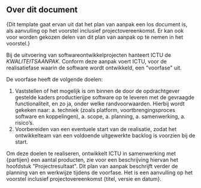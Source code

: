 ## Over dit document

{Dit template gaat ervan uit dat het plan van aanpak een los document is, als aanvulling op het voorstel inclusief projectovereenkomst. Er kan ook voor worden gekozen delen van dit plan van aanpak op te nemen in het voorstel.}

Bij de uitvoering van softwareontwikkelprojecten hanteert ICTU de $KWALITEITSAANPAK$. Conform deze aanpak voert ICTU, voor de realisatiefase waarin de software wordt ontwikkeld, een "voorfase" uit. 

De voorfase heeft de volgende doelen:

1. Vaststellen of het mogelijk is om binnen de door de opdrachtgever gestelde kaders productierijpe software op te leveren met de gevraagde functionaliteit, en zo ja, onder welke randvoorwaarden. Hierbij wordt gekeken naar:
    a. techniek (zoals platform, voortbrengingsproces software en koppelingen),
    a. scope,
    a. planning,
    a. samenwerking,
    a. risico’s.
1. Voorbereiden van een eventuele start van de realisatie, zodat het ontwikkelteam van een voldoende uitgewerkte backlog is voorzien bij de start.

Om deze doelen te realiseren, ontwikkelt ICTU in samenwerking met {partijen} een aantal producten, zie voor een beschrijving hiervan het hoofdstuk "Projectresultaat". Dit plan van aanpak beschrijft verder de planning van en werkwijze tijdens de voorfase. Het is een aanvulling op het voorstel inclusief projectovereenkomst {titel, versie en datum}.
